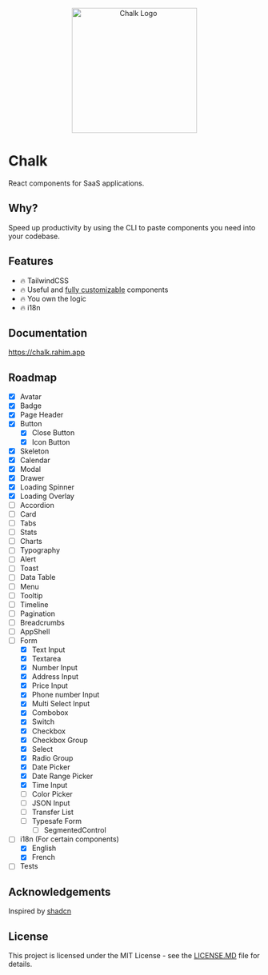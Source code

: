 <br>
<div align="center">
  <img alt="Chalk Logo" src="https://media.discordapp.net/attachments/932762343987879966/1109161027356082257/Chalk_Logo.png" height="250"/>
<br>

</div>

# Chalk
React components for SaaS applications.

## Why?

Speed up productivity by using the CLI to paste components you need into your codebase. 

## Features

- 🔥 TailwindCSS
- 🔥 Useful and [fully customizable](https://chalk.rahim.app) components
- 🔥 You own the logic
- 🔥 i18n

## Documentation

https://chalk.rahim.app

<!-- ROADMAP -->
## Roadmap

- [x] Avatar
- [x] Badge
- [x] Page Header
- [x] Button
  - [x] Close Button
  - [x] Icon Button
- [x] Skeleton
- [x] Calendar
- [x] Modal
- [x] Drawer
- [x] Loading Spinner
- [x] Loading Overlay
- [ ] Accordion
- [ ] Card
- [ ] Tabs
- [ ] Stats
- [ ] Charts
- [ ] Typography
- [ ] Alert
- [ ] Toast
- [ ] Data Table
- [ ] Menu
- [ ] Tooltip
- [ ] Timeline
- [ ] Pagination
- [ ] Breadcrumbs
- [ ] AppShell
- [ ] Form
  - [x] Text Input
  - [x] Textarea
  - [x] Number Input
  - [x] Address Input
  - [x] Price Input
  - [x] Phone number Input
  - [x] Multi Select Input
  - [x] Combobox
  - [x] Switch
  - [x] Checkbox
  - [x] Checkbox Group
  - [x] Select
  - [x] Radio Group
  - [x] Date Picker
  - [x] Date Range Picker
  - [x] Time Input
  - [ ] Color Picker
  - [ ] JSON Input
  - [ ] Transfer List
  - [ ] Typesafe Form
    - [ ] SegmentedControl
- [ ] i18n (For certain components)
    - [x] English
    - [x] French
- [ ] Tests

## Acknowledgements

Inspired by [shadcn](https://ui.shadcn.com/)

## License

This project is licensed under the MIT License - see the [LICENSE.MD](https://github.com/5rahim/rahimstack/blob/master/packages/chalk/LICENSE.md) file for details.
